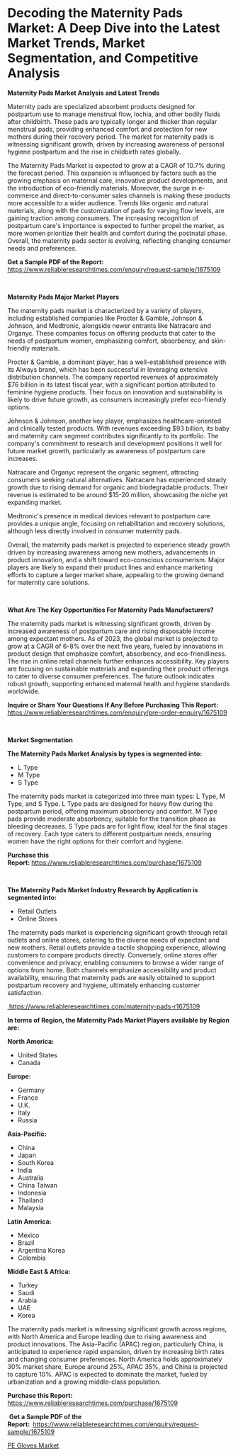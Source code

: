 <p><h1>Decoding the Maternity Pads Market: A Deep Dive into the Latest Market Trends, Market Segmentation, and Competitive Analysis</h1></p><p><strong>Maternity Pads Market Analysis and Latest Trends</strong></p>
<p><p>Maternity pads are specialized absorbent products designed for postpartum use to manage menstrual flow, lochia, and other bodily fluids after childbirth. These pads are typically longer and thicker than regular menstrual pads, providing enhanced comfort and protection for new mothers during their recovery period. The market for maternity pads is witnessing significant growth, driven by increasing awareness of personal hygiene postpartum and the rise in childbirth rates globally.</p><p>The Maternity Pads Market is expected to grow at a CAGR of 10.7% during the forecast period. This expansion is influenced by factors such as the growing emphasis on maternal care, innovative product developments, and the introduction of eco-friendly materials. Moreover, the surge in e-commerce and direct-to-consumer sales channels is making these products more accessible to a wider audience. Trends like organic and natural materials, along with the customization of pads for varying flow levels, are gaining traction among consumers. The increasing recognition of postpartum care's importance is expected to further propel the market, as more women prioritize their health and comfort during the postnatal phase. Overall, the maternity pads sector is evolving, reflecting changing consumer needs and preferences.</p></p>
<p><strong>Get a Sample PDF of the Report:&nbsp;</strong> <a href="https://www.reliableresearchtimes.com/enquiry/request-sample/1675109?utm_campaign=2240&utm_medium=2&utm_source=Github&utm_content=ia&utm_term=07022025&utm_id=maternity-pads">https://www.reliableresearchtimes.com/enquiry/request-sample/1675109</a></p>
<p>&nbsp;</p>
<p><strong>Maternity Pads Major Market Players</strong></p>
<p><p>The maternity pads market is characterized by a variety of players, including established companies like Procter & Gamble, Johnson & Johnson, and Medtronic, alongside newer entrants like Natracare and Organyc. These companies focus on offering products that cater to the needs of postpartum women, emphasizing comfort, absorbency, and skin-friendly materials.</p><p>Procter & Gamble, a dominant player, has a well-established presence with its Always brand, which has been successful in leveraging extensive distribution channels. The company reported revenues of approximately $76 billion in its latest fiscal year, with a significant portion attributed to feminine hygiene products. Their focus on innovation and sustainability is likely to drive future growth, as consumers increasingly prefer eco-friendly options.</p><p>Johnson & Johnson, another key player, emphasizes healthcare-oriented and clinically tested products. With revenues exceeding $93 billion, its baby and maternity care segment contributes significantly to its portfolio. The company's commitment to research and development positions it well for future market growth, particularly as awareness of postpartum care increases.</p><p>Natracare and Organyc represent the organic segment, attracting consumers seeking natural alternatives. Natracare has experienced steady growth due to rising demand for organic and biodegradable products. Their revenue is estimated to be around $15-20 million, showcasing the niche yet expanding market.</p><p>Medtronic's presence in medical devices relevant to postpartum care provides a unique angle, focusing on rehabilitation and recovery solutions, although less directly involved in consumer maternity pads.</p><p>Overall, the maternity pads market is projected to experience steady growth driven by increasing awareness among new mothers, advancements in product innovation, and a shift toward eco-conscious consumerism. Major players are likely to expand their product lines and enhance marketing efforts to capture a larger market share, appealing to the growing demand for maternity care solutions.</p></p>
<p>&nbsp;</p>
<p><strong>What Are The Key Opportunities For Maternity Pads Manufacturers?</strong></p>
<p><p>The maternity pads market is witnessing significant growth, driven by increased awareness of postpartum care and rising disposable income among expectant mothers. As of 2023, the global market is projected to grow at a CAGR of 6-8% over the next five years, fueled by innovations in product design that emphasize comfort, absorbency, and eco-friendliness. The rise in online retail channels further enhances accessibility. Key players are focusing on sustainable materials and expanding their product offerings to cater to diverse consumer preferences. The future outlook indicates robust growth, supporting enhanced maternal health and hygiene standards worldwide.</p></p>
<p><strong>Inquire or Share Your Questions If Any Before Purchasing This Report:</strong> <a href="https://www.reliableresearchtimes.com/enquiry/pre-order-enquiry/1675109?utm_campaign=2240&utm_medium=2&utm_source=Github&utm_content=ia&utm_term=07022025&utm_id=maternity-pads">https://www.reliableresearchtimes.com/enquiry/pre-order-enquiry/1675109</a></p>
<p>&nbsp;</p>
<p><strong>Market Segmentation</strong></p>
<p><strong>The Maternity Pads Market Analysis by types is segmented into:</strong></p>
<p><ul><li>L Type</li><li>M Type</li><li>S Type</li></ul></p>
<p><p>The maternity pads market is categorized into three main types: L Type, M Type, and S Type. L Type pads are designed for heavy flow during the postpartum period, offering maximum absorbency and comfort. M Type pads provide moderate absorbency, suitable for the transition phase as bleeding decreases. S Type pads are for light flow, ideal for the final stages of recovery. Each type caters to different postpartum needs, ensuring women have the right options for their comfort and hygiene.</p></p>
<p><strong>Purchase this Report:&nbsp;</strong><a href="https://www.reliableresearchtimes.com/purchase/1675109?utm_campaign=2240&utm_medium=2&utm_source=Github&utm_content=ia&utm_term=07022025&utm_id=maternity-pads">https://www.reliableresearchtimes.com/purchase/1675109</a></p>
<p>&nbsp;</p>
<p><strong>The Maternity Pads Market Industry Research by Application is segmented into:</strong></p>
<p><ul><li>Retail Outlets</li><li>Online Stores</li></ul></p>
<p><p>The maternity pads market is experiencing significant growth through retail outlets and online stores, catering to the diverse needs of expectant and new mothers. Retail outlets provide a tactile shopping experience, allowing customers to compare products directly. Conversely, online stores offer convenience and privacy, enabling consumers to browse a wider range of options from home. Both channels emphasize accessibility and product availability, ensuring that maternity pads are easily obtained to support postpartum recovery and hygiene, ultimately enhancing customer satisfaction.</p></p>
<p><a href="https://www.reliableresearchtimes.com/maternity-pads-r1675109?utm_campaign=2240&utm_medium=2&utm_source=Github&utm_content=ia&utm_term=07022025&utm_id=maternity-pads">&nbsp;https://www.reliableresearchtimes.com/maternity-pads-r1675109</a></p>
<p><strong>In terms of Region, the Maternity Pads Market Players available by Region are:</strong></p>
<p>
    <p> <strong> North America: </strong>
        <ul>
            <li>United States</li>
            <li>Canada</li>
        </ul>
        </p> 
    <p> <strong> Europe: </strong>
        <ul>
            <li>Germany</li>
            <li>France</li>
            <li>U.K.</li>
            <li>Italy</li>
            <li>Russia</li>
        </ul>
        </p> 
    <p> <strong> Asia-Pacific: </strong>
        <ul>
            <li>China</li>
            <li>Japan</li>
            <li>South Korea</li>
            <li>India</li>
            <li>Australia</li>
            <li>China Taiwan</li>
            <li>Indonesia</li>
            <li>Thailand</li>
            <li>Malaysia</li>
        </ul>
        </p> 
    <p> <strong> Latin America: </strong>
        <ul>
            <li>Mexico</li>
            <li>Brazil</li>
            <li>Argentina Korea</li>
            <li>Colombia</li>
        </ul>
        </p> 
    <p> <strong> Middle East & Africa: </strong>
        <ul>
            <li>Turkey</li>
            <li>Saudi</li>
            <li>Arabia</li>
            <li>UAE</li>
            <li>Korea</li>
        </ul>
    </p>
    </p>
<p><p>The maternity pads market is witnessing significant growth across regions, with North America and Europe leading due to rising awareness and product innovations. The Asia-Pacific (APAC) region, particularly China, is anticipated to experience rapid expansion, driven by increasing birth rates and changing consumer preferences. North America holds approximately 30% market share, Europe around 25%, APAC 35%, and China is projected to capture 10%. APAC is expected to dominate the market, fueled by urbanization and a growing middle-class population.</p></p>
<p><strong>Purchase this Report: </strong><a href="https://www.reliableresearchtimes.com/purchase/1675109?utm_campaign=2240&utm_medium=2&utm_source=Github&utm_content=ia&utm_term=07022025&utm_id=maternity-pads">https://www.reliableresearchtimes.com/purchase/1675109</a></p>
<p>&nbsp;<strong>Get a Sample PDF of the Report:&nbsp;&nbsp;</strong><a href="https://www.reliableresearchtimes.com/enquiry/request-sample/1675109?utm_campaign=2240&utm_medium=2&utm_source=Github&utm_content=ia&utm_term=07022025&utm_id=maternity-pads">https://www.reliableresearchtimes.com/enquiry/request-sample/1675109</a></p>
<p><strong></strong></p>
<p><p><a href="https://github.com/stillsfloria19981/Market-Research-Report-List-1/blob/main/pe-gloves-market.md?utm_campaign=2240&utm_medium=2&utm_source=Github&utm_content=ia&utm_term=07022025&utm_id=maternity-pads">PE Gloves Market</a></p></p>